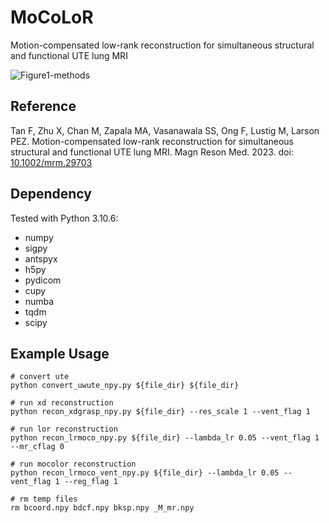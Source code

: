 # MoCoLoR

Motion-compensated low-rank reconstruction for simultaneous structural and functional UTE lung MRI

![Figure1-methods](https://github.com/PulmonaryMRI/MoCoLoR/assets/22829346/8196dd2c-01df-49a3-8843-533f20f9cb41)

## Reference

Tan F, Zhu X, Chan M, Zapala MA, Vasanawala SS, Ong F, Lustig M, Larson PEZ. Motion-compensated low-rank reconstruction for simultaneous structural and functional UTE lung MRI. Magn Reson Med. 2023. doi: [10.1002/mrm.29703](https://dx.doi.org/10.1002/mrm.29703)

## Dependency
Tested with Python 3.10.6:
* numpy
* sigpy
* antspyx
* h5py
* pydicom
* cupy
* numba
* tqdm
* scipy


## Example Usage

```
# convert ute
python convert_uwute_npy.py ${file_dir} ${file_dir}

# run xd reconstruction
python recon_xdgrasp_npy.py ${file_dir} --res_scale 1 --vent_flag 1

# run lor reconstruction
python recon_lrmoco_npy.py ${file_dir} --lambda_lr 0.05 --vent_flag 1 --mr_cflag 0

# run mocolor reconstruction
python recon_lrmoco_vent_npy.py ${file_dir} --lambda_lr 0.05 --vent_flag 1 --reg_flag 1

# rm temp files
rm bcoord.npy bdcf.npy bksp.npy _M_mr.npy

```

